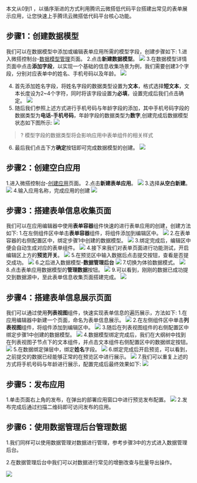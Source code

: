 ﻿本文从0到1 ，以循序渐进的方式利用腾讯云微搭低代码平台搭建出常见的表单展示应用，让您快速上手腾讯云微搭低代码平台核心功能。

## 步骤1：创建数据模型

我们可以在数据模型中添加或编辑表单应用所需的模型字段，创建步骤如下:
1.进入微搭控制台-[数据模型管理](https://console.cloud.tencent.com/lowcode/datasource/model)页面。
2.点击**新建数据模型**。
![](https://qcloudimg.tencent-cloud.cn/raw/3955ac2deb54b6dec2cee15cd354c4dc.png)
3.在数据模型详情页面中点击**添加字段**，以实现一个基础的信息收集场景为例，我们需要创建3个字段，分别对应表单中的姓名、手机号码以及年龄。
![](https://qcloudimg.tencent-cloud.cn/raw/84e7714478687fd3fa1882be63bcf55c.png)

4. 首先添加姓名字段，将姓名字段的数据类型设置为**文本**，格式选择**短文本**，文本长度设为2~4个字符，同时将该字段设置为**必填**，设置完成后我们点击确定。
   ![](https://qcloudimg.tencent-cloud.cn/raw/63586e6f74b67d8b7cb3040d47053f0e.png)
5. 随后我们参照上述方式进行手机号码与年龄字段的添加，其中手机号码字段的数据类型为**电话-手机号码**，年龄字段的数据类型为**数字**,创建完成后数据模型状态如下图所示:
   ![](https://qcloudimg.tencent-cloud.cn/raw/4a0afffc2fa1fcae77e84d29a90b7e56.png)

>? 模型字段的数据类型将会影响应用中表单组件的相关样式

6. 最后我们点击下方**确定**按钮即可完成数据模型的创建。
   ![](https://qcloudimg.tencent-cloud.cn/raw/299a163d68b5bdf6ca0abf47e72de2e3.png)



## 步骤2：创建空白应用

1.进入微搭控制台-[创建应用](https://console.cloud.tencent.com/lowcode/create/index?envId=lowcode-2gadiaws6be78eca)页面。
2.点击**新建表单应用**。
![](https://qcloudimg.tencent-cloud.cn/raw/8afda34c8ab82fa6c5bf920d2e8e2273.png)
3.选择**从空白新建**。
![](https://qcloudimg.tencent-cloud.cn/raw/938ccb636107efebc6e1b7bf0441897e.png)
4.输入应用名称，完成应用的创建
![](https://qcloudimg.tencent-cloud.cn/raw/fdee1bd7d023ef6fd4edbd7b6a5b6d8e.png)

## 步骤3：搭建表单信息收集页面

我们可以在应用编辑器中使用**表单容器**组件快速的进行表单应用的创建，创建方法如下:
1.在左侧组件区中单击**表单容器**组件，将组件添加到编辑区中。
![](https://qcloudimg.tencent-cloud.cn/raw/83a1891b08be090d8ef00db18b504092.png)
2.在表单容器的右侧配置区中，绑定步骤1中创建的数据模型。
![](https://qcloudimg.tencent-cloud.cn/raw/c5f3be245bc39a218e81abbb8012a29a.png)
3.绑定完成后，编辑区中便会自动生成对应的表单组件。
![](https://qcloudimg.tencent-cloud.cn/raw/4dd48d15a2afdb698129f252aeca9215.png)
4.接下来我们对表单页面进行功能测试，开启编辑区上方的**预览开关**。
![](https://qcloudimg.tencent-cloud.cn/raw/a6cb7defef939528c14f5edfaafbab21.png)
5.在预览区中输入数据后点击提交按钮，查看是否提交成功。
![](https://qcloudimg.tencent-cloud.cn/raw/4700ae49a772c6ebd4e8fc5a38c918c8.png)
6.之后进入数据模型-**数据管理后台**
![](https://qcloudimg.tencent-cloud.cn/raw/e5cadc7a77d88d59e633a5e65161855a.png)
7.切换为体验数据模式。
![](https://qcloudimg.tencent-cloud.cn/raw/f9e51f447a571b30188008b7e320f1fb.png)
8.点击表单应用数据模型的**管理数据**按钮。
![](https://qcloudimg.tencent-cloud.cn/raw/2a13fd0e3a061a5014cdf23be42711e6.png)
9.可以看到，刚刚的数据已成功提交到数据源中，至此表单信息收集页面搭建完成。
![](https://qcloudimg.tencent-cloud.cn/raw/880c2c94083fb17f668b146d3e1bf442.png)


## 步骤4：搭建表单信息展示页面

我们可以通过使用**列表视图**组件，快速实现表单信息的遍历展示，方法如下:
1.在应用编辑器中新建一个页面，命名为表单信息展示。
![](https://qcloudimg.tencent-cloud.cn/raw/780ae2ae4a00401186be5daa44a1e0c8.png)
2.在左侧组件区中单击**列表视图**组件，将组件添加到编辑区中。
![](https://qcloudimg.tencent-cloud.cn/raw/f9df2b46149136c96e831e51954b1ec7.png)
3.随后在列表视图组件的右侧配置区中绑定步骤1中创建的数据模型。
![](https://qcloudimg.tencent-cloud.cn/raw/96a4b1812fa3737a418c22493ef40102.png)
4.数据模型绑定完成后，我们在大纲树中找到在列表视图子节点下的文本组件，并点击文本组件右侧配置区中的数据绑定按钮。
![](https://qcloudimg.tencent-cloud.cn/raw/9b260069cb67587dd41f0493fc70c0c1.png)
5.在数据绑定弹层中，绑定**姓名**字段。
![](https://qcloudimg.tencent-cloud.cn/raw/5d70ac8880423ffa6e98631620616cf1.png)
6.绑定完成后开启预览，可以看到，之前提交的数据已经能够正常的在预览区中进行展示。
![](https://qcloudimg.tencent-cloud.cn/raw/a18df807739397583af3987cb7da88ca.png)
7.我们可以重复上述的方式将手机号码与年龄进行展示，配置完成后最终效果如下:
![](https://qcloudimg.tencent-cloud.cn/raw/64e0a91a7e543bd5f18bad532acb1b2e.png)

## 步骤5：发布应用

1.单击页面右上角的发布，在弹出的部署应用窗口中进行预览发布配置。
![](https://qcloudimg.tencent-cloud.cn/raw/f59b75d474691b21ccb877665b8256c1.png)
2.发布完成后通过扫描二维码即可访问发布的应用。

## 步骤6：使用数据管理后台管理数据

1.我们同样可以使用数据管理对数据进行管理，参考步骤3中的方式进入数据管理后台。

2.在数据管理后台中我们可以对数据进行常见的增删改查与批量导出操作。

![](https://qcloudimg.tencent-cloud.cn/raw/dca513fc3271a4950e3d7525d20e6b50.png)
